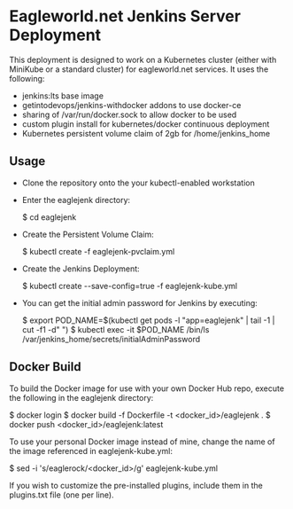 Eagleworld.net Jenkins Server Deployment
========================================

This deployment is designed to work on a Kubernetes cluster (either
with MiniKube or a standard cluster) for eagleworld.net services.
It uses the following:

- jenkins:lts base image
- getintodevops/jenkins-withdocker addons to use docker-ce
- sharing of /var/run/docker.sock to allow docker to be used
- custom plugin install for kubernetes/docker continuous deployment
- Kubernetes persistent volume claim of 2gb for /home/jenkins_home

Usage
-----

- Clone the repository onto the your kubectl-enabled workstation
- Enter the eaglejenk directory:

  $ cd eaglejenk

- Create the Persistent Volume Claim:

  $ kubectl create -f eaglejenk-pvclaim.yml

- Create the Jenkins Deployment:

  $ kubectl create --save-config=true -f eaglejenk-kube.yml

- You can get the initial admin password for Jenkins by executing:

  $ export POD_NAME=$(kubectl get pods -l "app=eaglejenk" | tail -1 | cut -f1 -d" ")
  $ kubectl exec -it $POD_NAME /bin/ls /var/jenkins_home/secrets/initialAdminPassword

Docker Build
------------

To build the Docker image for use with your own Docker Hub repo,
execute the following in the eaglejenk directory:

  $ docker login
  $ docker build -f Dockerfile -t <docker_id>/eaglejenk .
  $ docker push <docker_id>/eaglejenk:latest

To use your personal Docker image instead of mine, change the name
of the image referenced in eaglejenk-kube.yml:

  $ sed -i 's/eaglerock/<docker_id>/g' eaglejenk-kube.yml 

If you wish to customize the pre-installed plugins, include them
in the plugins.txt file (one per line).
